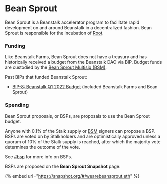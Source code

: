 # Bean Sprout

Bean Sprout is a Beanstalk accelerator program to facilitate rapid development on and around Beanstalk in a decentralized fashion. Bean Sprout is responsible for the incubation of [Root](../../additional-resources/root.md).

### Funding

Like Beanstalk Farms, Bean Sprout does not have a treasury and has historically received a budget from the Beanstalk DAO via BIP. Budget funds are custodied by the [Bean Sprout Multisig (BSM)](bsm-dashboard.md).

Past BIPs that funded Beanstalk Sprout:

* [BIP-8: Beanstalk Q1 2022 Budget](https://github.com/BeanstalkFarms/Beanstalk/blob/master/bips/bip-8.md) (included Beanstalk Farms and Bean Sprout)

### Spending

Bean Sprout proposals, or BSPs, are proposals to use the Bean Sprout budget.

Anyone with 0.1% of the Stalk supply or [BSM](bsm-dashboard.md) signers can propose a BSP. BSPs are voted on by Stalkholders and are optimistically approved unless a quorum of 10% of the Stalk supply is reached, after which the majority vote determines the outcome of the vote.

See [#bsp](../proposals.md#bsp "mention") for more info on BSPs.&#x20;

BSPs are proposed on the **Bean Sprout Snapshot** page:

{% embed url="https://snapshot.org/#/wearebeansprout.eth" %}
